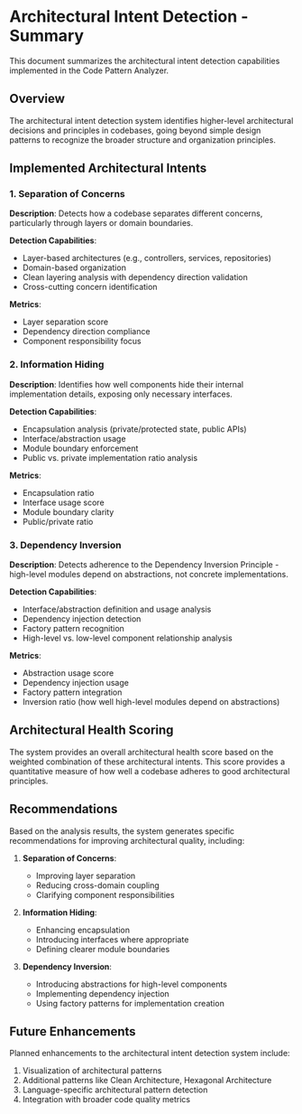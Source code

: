 # Architectural Intent Detection - Summary

This document summarizes the architectural intent detection capabilities implemented in the Code Pattern Analyzer.

## Overview

The architectural intent detection system identifies higher-level architectural decisions and principles in codebases, going beyond simple design patterns to recognize the broader structure and organization principles.

## Implemented Architectural Intents

### 1. Separation of Concerns

**Description**: Detects how a codebase separates different concerns, particularly through layers or domain boundaries.

**Detection Capabilities**:
- Layer-based architectures (e.g., controllers, services, repositories)
- Domain-based organization
- Clean layering analysis with dependency direction validation
- Cross-cutting concern identification

**Metrics**:
- Layer separation score
- Dependency direction compliance
- Component responsibility focus

### 2. Information Hiding

**Description**: Identifies how well components hide their internal implementation details, exposing only necessary interfaces.

**Detection Capabilities**:
- Encapsulation analysis (private/protected state, public APIs)
- Interface/abstraction usage
- Module boundary enforcement
- Public vs. private implementation ratio analysis

**Metrics**:
- Encapsulation ratio
- Interface usage score
- Module boundary clarity
- Public/private ratio

### 3. Dependency Inversion

**Description**: Detects adherence to the Dependency Inversion Principle - high-level modules depend on abstractions, not concrete implementations.

**Detection Capabilities**:
- Interface/abstraction definition and usage analysis
- Dependency injection detection
- Factory pattern recognition
- High-level vs. low-level component relationship analysis

**Metrics**:
- Abstraction usage score
- Dependency injection usage
- Factory pattern integration
- Inversion ratio (how well high-level modules depend on abstractions)

## Architectural Health Scoring

The system provides an overall architectural health score based on the weighted combination of these architectural intents. This score provides a quantitative measure of how well a codebase adheres to good architectural principles.

## Recommendations

Based on the analysis results, the system generates specific recommendations for improving architectural quality, including:

1. **Separation of Concerns**:
   - Improving layer separation
   - Reducing cross-domain coupling
   - Clarifying component responsibilities

2. **Information Hiding**:
   - Enhancing encapsulation
   - Introducing interfaces where appropriate
   - Defining clearer module boundaries

3. **Dependency Inversion**:
   - Introducing abstractions for high-level components
   - Implementing dependency injection
   - Using factory patterns for implementation creation

## Future Enhancements

Planned enhancements to the architectural intent detection system include:

1. Visualization of architectural patterns
2. Additional patterns like Clean Architecture, Hexagonal Architecture
3. Language-specific architectural pattern detection
4. Integration with broader code quality metrics